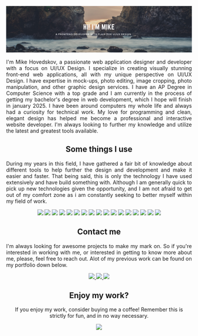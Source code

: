 <img src="https://raw.githubusercontent.com/Frann0/Frann0/d2e126506b4ccd60e6e8efa7d0edc2edb1c840d8/Banner.png" />

<p align="justify">
  I'm Mike Hovedskov, a passionate web application designer and developer with a focus on UI/UX Design. I specialize in creating visually stunning front-end web applications, all with my unique perspective on UI/UX Design. I have expertise in mock-ups, photo editing, image cropping, photo manipulation, and other graphic design services. I have an AP Degree in Computer Science with a top grade and I am currently in the process of getting my bachelor's degree in web development, which I hope will finish in january 2025. I have been around computers my whole life and always had a curiosity for technical work. My love for programming and clean, elegant design has helped me become a professional and interactive website developer. I'm always looking to further my knowledge and utilize the latest and greatest tools available.  
</p>


<h2 align="center">Some things I use</h2>

<p align="justify">During my years in this field, I have gathered a fair bit of knowledge about different tools to help further the design and development and make it easier and faster. That being said, this is only the technology I have used extensively and have build something with. Although I am generally quick to pick up new technologies given the opportunity, and I am not afraid to get out of my comfort zone as i am constantly seeking to better myself within my field of work.</p>

<p align="center">
<img src="https://img.shields.io/badge/-HTML5-E34F26?style=flat-square&logo=html5&logoColor=white"/>
<img src="https://img.shields.io/badge/-CSS3-1572B6?style=flat-square&logo=css3"/>
<img src="https://img.shields.io/badge/-Sass-733554?style=flat-square&logo=Sass"/>
<img src="https://img.shields.io/badge/-JavaScript-b39d0c?style=flat-square&logo=javascript"/>
<img src="https://img.shields.io/badge/-Typescript-255080?style=flat-square&logo=Typescript"/>
<img src="https://img.shields.io/badge/-React-3e93ab?style=flat-square&logo=react"/>
<img src="https://img.shields.io/badge/-Vue-2d805a?style=flat-square&logo=vuedotjs"/>
<img src="https://img.shields.io/badge/-Express-000000?style=flat-square&logo=express"/>
<img src="https://img.shields.io/badge/-Angular-78021f?style=flat-square&logo=angular"/>
<img src="https://img.shields.io/badge/-Prisma-2D3748?style=flat-square&logo=prisma"/>
<img src="https://img.shields.io/badge/-MySQL-052c3d?style=flat-square&logo=mysql&logoColor=white"/>
<img src="https://img.shields.io/badge/-PostgreSQL-193380?style=flat-square&logo=postgresql&logoColor=white"/>
<img src="https://img.shields.io/badge/-Git-992c18?style=flat-square&logo=git"/>
<img src="https://img.shields.io/badge/-GitHub-080A0D?style=flat-square&logo=github"/>
<img src="https://img.shields.io/badge/-Vite-3d43b3?style=flat-square&logo=Vite&logoColor=white"/>
<img src="https://img.shields.io/badge/-NodeJS-185718?style=flat-square&logo=nodedotjs&logoColor=white"/>
<img src="https://img.shields.io/badge/-Bun-000000?style=flat-square&logo=bun"/>
</p>


<h2 align="center">Contact me</h2>
<p align="justify">I'm always looking for awesome projects to make my mark on. So if you're interested in working with me, or interested in getting to know more about me, please, feel free to reach out. Alot of my previous work can be found on my portfolio down below.</p>
<p align="center">
<a href="mailto: mikehovedskov@gmail.com">
 <img src="https://img.shields.io/badge/-Mike Hovedskov-c14438?style=flat-square&logo=Gmail&logoColor=white&link=mailto:mikehovedskov@gmail.com"/>
</a>
<a href="https://www.linkedin.com/in/ritik-rawal-698a18142/">
 <img src="https://img.shields.io/badge/-Mike Hovedskov-blue?style=flat-square&logo=Linkedin&logoColor=white&link=https://www.linkedin.com/in/ritik-rawal-698a18142/"/>
</a>
 <a href="https://mikehovedskov.dk">
 <img src="https://img.shields.io/badge/-My Portfolio-111111?style=flat-square&logo=Google Chrome&logoColor=white&link=https://mikehovedskov.dk"/>
</a>
</p>

<h2 align="center"> 
  Enjoy my work?
</h2>
<p align="center">
  If you enjoy my work, consider buying me a coffee! Remember this is strictly for fun, and in no way necessary.
</p>
<p align="center">
  <a href="https://ko-fi.com/frann0">
    <img src="https://img.shields.io/badge/Ko--fi-Support%20Frann0%20-hotpink?logo=kofi&logoColor=white" />
  </a>
</p>
